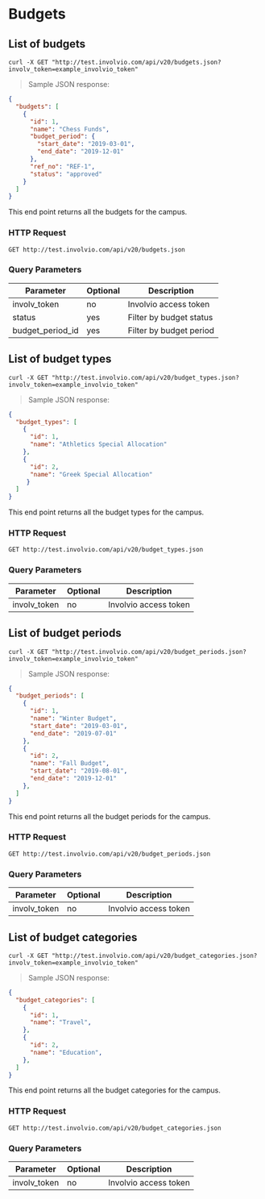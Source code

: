 # Budgets

## List of budgets

```shell
curl -X GET "http://test.involvio.com/api/v20/budgets.json?involv_token=example_involvio_token"
```

> Sample JSON response:

```json
{
  "budgets": [
    {
      "id": 1,
      "name": "Chess Funds",
      "budget_period": {
        "start_date": "2019-03-01",
        "end_date": "2019-12-01"
      },
      "ref_no": "REF-1",
      "status": "approved"
    }
  ]
}
```

This end point returns all the budgets for the campus.

### HTTP Request

`GET http://test.involvio.com/api/v20/budgets.json`

### Query Parameters

Parameter | Optional | Description
--------- | -------- | -----------
involv_token | no | Involvio access token
status | yes | Filter by budget status
budget_period_id | yes | Filter by budget period

## List of budget types

```shell
curl -X GET "http://test.involvio.com/api/v20/budget_types.json?involv_token=example_involvio_token"
```

> Sample JSON response:

```json
{
  "budget_types": [
    {
      "id": 1,
      "name": "Athletics Special Allocation"
    },
    {
      "id": 2,
      "name": "Greek Special Allocation"
     }
  ]
}
```

This end point returns all the budget types for the campus.

### HTTP Request

`GET http://test.involvio.com/api/v20/budget_types.json`

### Query Parameters

Parameter | Optional | Description
--------- | -------- | -----------
involv_token | no | Involvio access token

## List of budget periods

```shell
curl -X GET "http://test.involvio.com/api/v20/budget_periods.json?involv_token=example_involvio_token"
```

> Sample JSON response:

```json
{
  "budget_periods": [
    {
      "id": 1,
      "name": "Winter Budget",
      "start_date": "2019-03-01",
      "end_date": "2019-07-01"
    },
    {
      "id": 2,
      "name": "Fall Budget",
      "start_date": "2019-08-01",
      "end_date": "2019-12-01"
    },
  ]
}
```

This end point returns all the budget periods for the campus.

### HTTP Request

`GET http://test.involvio.com/api/v20/budget_periods.json`

### Query Parameters

Parameter | Optional | Description
--------- | -------- | -----------
involv_token | no | Involvio access token

## List of budget categories

```shell
curl -X GET "http://test.involvio.com/api/v20/budget_categories.json?involv_token=example_involvio_token"
```

> Sample JSON response:

```json
{
  "budget_categories": [
    {
      "id": 1,
      "name": "Travel",
    },
    {
      "id": 2,
      "name": "Education",
    },
  ]
}
```

This end point returns all the budget categories for the campus.

### HTTP Request

`GET http://test.involvio.com/api/v20/budget_categories.json`

### Query Parameters

Parameter | Optional | Description
--------- | -------- | -----------
involv_token | no | Involvio access token
